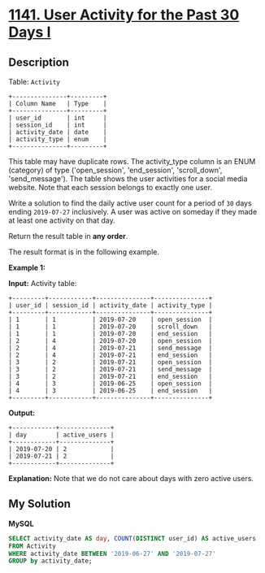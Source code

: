 # [1141. User Activity for the Past 30 Days I](https://leetcode.com/problems/user-activity-for-the-past-30-days-i)

## Description

Table: `Activity`

```
+---------------+---------+
| Column Name   | Type    |
+---------------+---------+
| user_id       | int     |
| session_id    | int     |
| activity_date | date    |
| activity_type | enum    |
+---------------+---------+
```

This table may have duplicate rows.
The activity_type column is an ENUM (category) of type ('open_session', 'end_session', 'scroll_down', 'send_message').
The table shows the user activities for a social media website.
Note that each session belongs to exactly one user.

Write a solution to find the daily active user count for a period of `30` days ending `2019-07-27` inclusively. A user was active on someday if they made at least one activity on that day.

Return the result table in **any order**.

The result format is in the following example.

**Example 1:**

**Input:**
Activity table:

```
+---------+------------+---------------+---------------+
| user_id | session_id | activity_date | activity_type |
+---------+------------+---------------+---------------+
| 1       | 1          | 2019-07-20    | open_session  |
| 1       | 1          | 2019-07-20    | scroll_down   |
| 1       | 1          | 2019-07-20    | end_session   |
| 2       | 4          | 2019-07-20    | open_session  |
| 2       | 4          | 2019-07-21    | send_message  |
| 2       | 4          | 2019-07-21    | end_session   |
| 3       | 2          | 2019-07-21    | open_session  |
| 3       | 2          | 2019-07-21    | send_message  |
| 3       | 2          | 2019-07-21    | end_session   |
| 4       | 3          | 2019-06-25    | open_session  |
| 4       | 3          | 2019-06-25    | end_session   |
+---------+------------+---------------+---------------+
```

**Output:**

```
+------------+--------------+
| day        | active_users |
+------------+--------------+
| 2019-07-20 | 2            |
| 2019-07-21 | 2            |
+------------+--------------+
```

**Explanation:** Note that we do not care about days with zero active users.

## My Solution

**MySQL**

```sql
SELECT activity_date AS day, COUNT(DISTINCT user_id) AS active_users
FROM Activity
WHERE activity_date BETWEEN '2019-06-27' AND '2019-07-27'
GROUP by activity_date;
```
